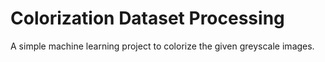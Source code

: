 # Colorization Dataset Processing

A simple machine learning project to colorize the given greyscale images.
